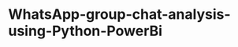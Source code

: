 # WhatsApp-group-chat-analysis-using-Python-PowerBi

<a href="pdfs/WhatsApp group chat analysis using Python&PowerBi.pdf" class="image fit"><img src="images/marr_pic.jpg" alt=""></a>
